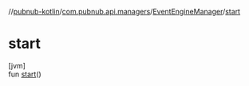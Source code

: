 //[pubnub-kotlin](../../../index.md)/[com.pubnub.api.managers](../index.md)/[EventEngineManager](index.md)/[start](start.md)

# start

[jvm]\
fun [start](start.md)()
